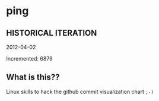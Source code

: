 # ping

## HISTORICAL ITERATION
2012-04-02

Incremented: 6879

## What is this?? 
Linux skills to hack the github commit visualization chart `;-)`
